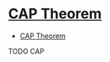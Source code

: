# [CAP Theorem](https://www.educba.com/cap-theorem/)

- [CAP Theorem](#cap-theorem)












TODO CAP